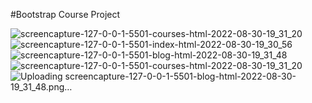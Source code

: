 #Bootstrap Course Project

![screencapture-127-0-0-1-5501-courses-html-2022-08-30-19_31_20](https://user-images.githubusercontent.com/81925500/187491211-cf92ae7c-0d58-4afd-ad36-4fd1b92b1ee6.png)
![screencapture-127-0-0-1-5501-index-html-2022-08-30-19_30_56](https://user-images.githubusercontent.com/81925500/187491223-d3fcda14-e59c-4732-ab07-4a9efebf4fa7.png)
![screencapture-127-0-0-1-5501-blog-html-2022-08-30-19_31_48](https://user-images.githubusercontent.com/81925500/187491272-5bc7e649-d319-499a-a3db-ea0ebac27a69.png)
![screencapture-127-0-0-1-5501-courses-html-2022-08-30-19_31_20](https://user-images.githubusercontent.com/81925500/187491261-7462f27d-1d3d-4b83-b1a3-1c1ee37369b6.png)
![Uploading screencapture-127-0-0-1-5501-blog-html-2022-08-30-19_31_48.png…]()
